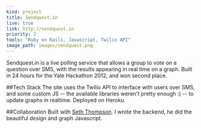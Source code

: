 ```yaml
---
kind: project
title: Sendquest.in
live: true
link: http://sendquest.in
priority: 2
tools: "Ruby on Rails, Javascript, Twilio API"
image_path: images/sendquest.png
---
```


Sendquest.in is a live polling service that allows a group to vote on a question over SMS, with the results appearing in real time on a graph. Built in 24 hours for the Yale Hackathon 2012, and won second place.

##Tech Stack
The site uses the Twilio API to interface with users over SMS, and some custom JS -- the available libraries weren't pretty enough :) -- to update graphs in realtime. Deployed on Heroku.

##Collaboration
Built with <a href="http://seth.fm" target="_blank">Seth Thompson</a>. I wrote the backend, he did the beautiful design and graph Javascript.